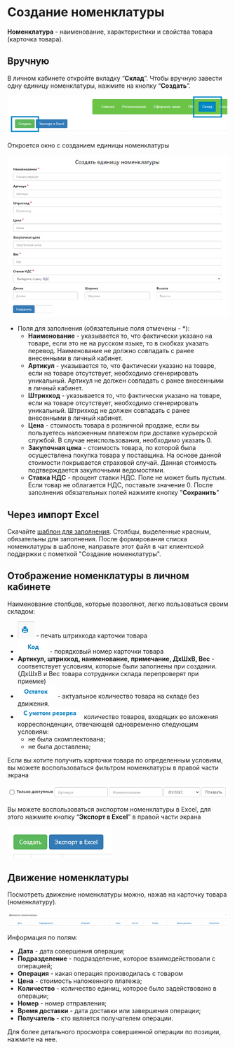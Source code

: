 # Создание номенклатуры 
**Номенклатура** - наименование, характеристики и свойства товара (карточка товара).

## Вручную
В личном кабинете откройте вкладку “**Склад**”. Чтобы вручную завести одну единицу номенклатуры, нажмите на кнопку “**Создать**”.

  ![create](img/create_nom.png)

Откроется окно с созданием единицы номенклатуры

  ![create](img/create_nom_2.png)

- Поля для заполнения (обязательные поля отмечены - *):
   - **Наименование** - указывается то, что фактически указано на товаре, если это не на русском языке, то в скобках указать перевод. Наименование не должно совпадать с ранее внесенными в личный кабинет.
   - **Артикул** - указывается то, что фактически указано на товаре, если на товаре отсутствует, необходимо сгенерировать уникальный. Артикул не должен совпадать с ранее внесенными в личный кабинет.
   - **Штрихкод** - указывается то, что фактически указано на товаре, если на товаре отсутствует, необходимо сгенерировать уникальный. Штрихкод не должен совпадать с ранее внесенными в личный кабинет.
   - **Цена** - стоимость товара в розничной продаже, если вы пользуетесь наложенным платежом при доставке курьерской службой. В случае неиспользования, необходимо указать 0.
   - **Закупочная цена** - стоимость товара, по которой была осуществлена покупка товара у поставщика. На основе данной стоимости покрывается страховой случай. Данная стоимость подтверждается закупочными ведомостями.
   - **Ставка НДС** - процент ставки НДС. Поле не может быть пустым. Если товар не облагается НДС, поставьте значение 0.
После заполнения обязательных полей нажмите кнопку "**Сохранить**”

## Через импорт Excel
Скачайте [шаблон для заполнения](https://drive.google.com/uc?export=download&id=1H5BxPUPUX9q0e2s0thtoov-3cyDSMcje). 
Столбцы, выделенные красным, обязательны для заполнения.
После формирования списка номенклатуры в шаблоне, направьте этот файл в чат клиентской поддержки с пометкой "Создание номенклатуры".


## Отображение номенклатуры в личном кабинете
Наименование столбцов, которые позволяют, легко пользоваться своим складом:
 - ![print](img/print.png) - печать штрихкода карточки товара
 - ![code](img/code.png) - порядковый номер карточки товара
- **Артикул, штрихкод, наименование, примечание, ДхШхВ, Вес** - соответствует условиям, которые были заполнены при создании.  (ДхШхВ и Вес товара сотрудники склада перепроверят при приемке)
 - ![remainder](img/remainder.png) - актуальное количество товара на складе без движения.
- ![reserve](img/reserve.png) количество товаров, входящих во вложения корреспонденции, отвечающей одновременно следующим условиям:
   - не была скомплектована;
   - не была доставлена;

Если вы хотите получить карточки товара по определенным условиям, вы можете воспользоваться фильтром номенклатуры в правой части экрана

![filter](img/filter.png)

Вы можете воспользоваться экспортом номенклатуры в Excel, для этого нажмите кнопку “**Экспорт в Excel**” в правой части экрана

![export](img/export.png)

## Движение номенклатуры

Посмотреть движение номенклатуры можно, нажав на карточку товара (номенклатуру). 

![move](img/move_nom.png)

Информация по полям:
  - **Дата** - дата совершения операции;
  - **Подразделение** - подразделение, которое взаимодействовали с операцией;
  - **Операция** - какая операция производилась с товаром
  - **Цена** - стоимость наложенного платежа;
  - **Количество** - количество единиц, которое было задействовано в операции;
  - **Номер** - номер отправления;
  - **Время доставки** - дата доставки или завершения операции;
  - **Получатель** - кто является получателем операции.

Для более детального просмотра совершенной операции по позиции, нажмите на нее.

